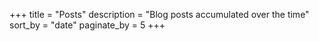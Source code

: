 +++
title = "Posts"
description = "Blog posts accumulated over the time"
sort_by = "date"
paginate_by = 5
+++
